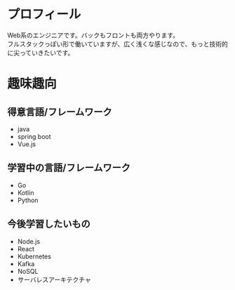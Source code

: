 # プロフィール
Web系のエンジニアです。バックもフロントも両方やります。<br>
フルスタックっぽい形で働いていますが、広く浅くな感じなので、もっと技術的に尖っていきたいです。


# 趣味趣向
## 得意言語/フレームワーク
- java
- spring boot
- Vue.js

## 学習中の言語/フレームワーク
- Go
- Kotlin
- Python

## 今後学習したいもの
- Node.js
- React
- Kubernetes
- Kafka
- NoSQL
- サーバレスアーキテクチャ
